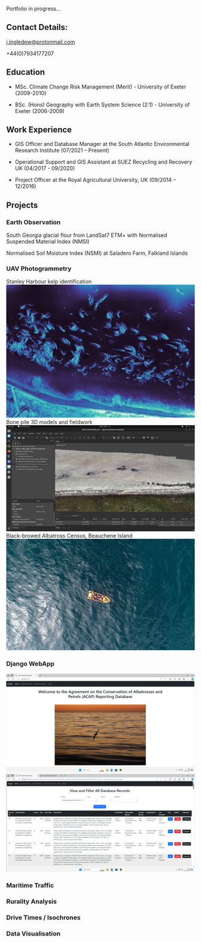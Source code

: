 Portfolio in progress...

## Contact Details:
j.ingledew@protonmail.com

+44(0)7934177207

## Education
- MSc. Climate Change Risk Management (Merit) - University of Exeter (2009-2010)

- BSc. (Hons) Geography with Earth System Science (2:1) - University of Exeter (2006-2009)

## Work Experience
- GIS Officer and Database Manager at the South Atlantic Environmental Research Institute (07/2021 – Present)

- Operational Support and GIS Assistant at SUEZ Recycling and Recovery UK (04/2017 - 09/2020)

- Project Officer at the Royal Agricultural University, UK (09/2014 – 12/2016)

## Projects

### Earth Observation
  
  South Georgia glacial flour from LandSat7 ETM+ with Normalised Suspended Material Index (NMSI)
  
  Normalised Soil Moisture Index (NSMI) at Saladero Farm, Falkland Islands

### UAV Photogrammetry
  Stanley Harbour kelp identification
    ![Kelp](https://github.com/jingledew/portfolio/raw/main/images/photo_3.jpg)
  Bone pile 3D models and fieldwork
    ![Bones](https://github.com/jingledew/portfolio/raw/main/images/Photo_6.png)
  Black-browed Albatross Census, Beauchene Island
    ![Beauchene](https://github.com/jingledew/portfolio/raw/main/images/photo_1.jpg)
### Django WebApp
  ![WebApp](https://github.com/jingledew/portfolio/raw/main/images/photo_4.png)
  ![WebApp](https://github.com/jingledew/portfolio/raw/main/images/photo_5.png)
### Maritime Traffic

### Rurality Analysis

### Drive Times / Isochrones

### Data Visualisation




























